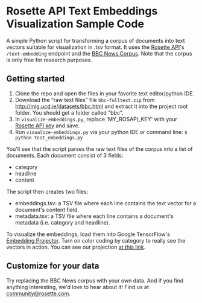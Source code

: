 # Rosette API Text Embeddings Visualization Sample Code
A simple Python script for transforming a corpus of documents into text vectors suitable for visualization in .tsv format. It uses the [Rosette API](https://developer.rosette.com/)'s `/text-embedding` endpoint and the [BBC News Corpus](http://mlg.ucd.ie/datasets/bbc.html). Note that the corpus is only free for research purposes.

## Getting started
1. Clone the repo and open the files in your favorite text editor/python IDE.
2. Download the “raw text files” file `bbc-fulltext.zip` from http://mlg.ucd.ie/datasets/bbc.html and extract it into the project root folder. You should get a folder called "bbc". 
3. In `visualize-embeddings.py`, replace 'MY_ROSAPI_KEY' with your [Rosette API key](https://developer.rosette.com/admin/applications) and save.
3. Run `visualize-embeddings.py` via your python IDE or command line:
  `$ python test_embeddings.py`

You'll see that the script parses the raw text files of the corpus into a list of documents. Each document consist of 3 fields:
  * category
  * headline
  * content
  
The script then creates two files:
  * embeddings.tsv: a TSV file where each line contains the text vector for a document's content field.
  * metadata.tsv: a TSV file where each line contains a document's metadata (i.e. category and headline).

To visualize the embeddings, load them into Google TensorFlow's [Embedding Projector](http://projector.tensorflow.org/). Turn on color coding by category to really see the vectors in action. You can see our projection [at this link](http://projector.tensorflow.org/?config=https://gist.githubusercontent.com/hillelt/bd4fad5280eefba4d2d8875e87f0eabb/raw/0672efa576a6fd5c14ec93ed86a2b9326a35c3bf/projector_config.json).

## Customize for your data
Try replacing the BBC News corpus with your own data. And if you find anything interesting, we'd love to hear about it! Find us at community@rosette.com.

